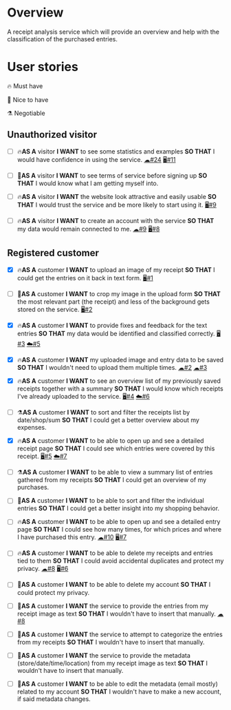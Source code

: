 # Overview

A receipt analysis service which will provide an overview and help with the classification of the purchased entries.

# User stories

🔥 Must have

🎁 Nice to have

⚗️ Negotiable

## Unauthorized visitor

- [ ] 🔥**AS A** visitor
  **I WANT** to see some statistics and examples
  **SO THAT** I would have confidence in using the service.
  [☁#24](https://gitlab.cs.ttu.ee/jakutt/team-02-spacevolcanoes-backend/-/issues/24)
  [🖥#11](https://gitlab.cs.ttu.ee/jakutt/team-02-spacevolcanoes-frontend/-/issues/11)

- [ ] 🎁**AS A** visitor
  **I WANT** to see terms of service before signing up
  **SO THAT** I would know what I am getting myself into.

- [ ] 🔥**AS A** visitor
  **I WANT** the website look attractive and easily usable
  **SO THAT** I would trust the service and be more likely to start using it.
  [🖥#9](https://gitlab.cs.ttu.ee/jakutt/team-02-spacevolcanoes-frontend/-/issues/9)

- [ ] 🔥**AS A** visitor
  **I WANT** to create an account with the service
  **SO THAT** my data would remain connected to me.
  [☁#9](https://gitlab.cs.ttu.ee/jakutt/team-02-spacevolcanoes-backend/-/issues/9)
  [🖥#8](https://gitlab.cs.ttu.ee/jakutt/team-02-spacevolcanoes-frontend/-/issues/8)

## Registered customer

- [X] 🔥**AS A** customer
  **I WANT** to upload an image of my receipt
  **SO THAT** I could get the entries on it back in text form.
  [🖥#1](https://gitlab.cs.ttu.ee/jakutt/team-02-spacevolcanoes-frontend/-/issues/1)

- [ ] 🎁**AS A** customer
  **I WANT** to crop my image in the upload form
  **SO THAT** the most relevant part (the receipt) and less of the background gets stored on the service.
  [🖥#2](https://gitlab.cs.ttu.ee/jakutt/team-02-spacevolcanoes-frontend/-/issues/2)

- [X] 🔥**AS A** customer
  **I WANT** to provide fixes and feedback for the text entries
  **SO THAT** my data would be identified and classified correctly.
  [🖥#3](https://gitlab.cs.ttu.ee/jakutt/team-02-spacevolcanoes-frontend/-/issues/3)
  [☁#5](https://gitlab.cs.ttu.ee/jakutt/team-02-spacevolcanoes-backend/-/issues/5)

- [X] 🔥**AS A** customer
  **I WANT** my uploaded image and entry data to be saved
  **SO THAT** I wouldn't need to upload them multiple times.
  [☁#2](https://gitlab.cs.ttu.ee/jakutt/team-02-spacevolcanoes-backend/-/issues/2)
  [☁#3](https://gitlab.cs.ttu.ee/jakutt/team-02-spacevolcanoes-backend/-/issues/3)

- [X] 🔥**AS A** customer
  **I WANT** to see an overview list of my previously saved receipts together with a summary
  **SO THAT** I would know which receipts I've already uploaded to the service.
  [🖥#4](https://gitlab.cs.ttu.ee/jakutt/team-02-spacevolcanoes-frontend/-/issues/4)
  [☁#6](https://gitlab.cs.ttu.ee/jakutt/team-02-spacevolcanoes-backend/-/issues/6)

- [ ] ⚗️**AS A** customer
  **I WANT** to sort and filter the receipts list by date/shop/sum
  **SO THAT** I could get a better overview about my expenses.

- [X] 🔥**AS A** customer
  **I WANT** to be able to open up and see a detailed receipt page
  **SO THAT** I could see which entries were covered by this receipt.
  [🖥#5](https://gitlab.cs.ttu.ee/jakutt/team-02-spacevolcanoes-frontend/-/issues/5)
  [☁#7](https://gitlab.cs.ttu.ee/jakutt/team-02-spacevolcanoes-backend/-/issues/7)

- [ ] ⚗️**AS A** customer
  **I WANT** to be able to view a summary list of entries gathered from my receipts
  **SO THAT** I could get an overview of my purchases.

- [ ] 🎁**AS A** customer
  **I WANT** to be able to sort and filter the individual entries
  **SO THAT** I could get a better insight into my shopping behavior.

- [ ] 🔥**AS A** customer
  **I WANT** to be able to open up and see a detailed entry page
  **SO THAT** I could see how many times, for which prices and where I have purchased this entry.
  [☁#10](https://gitlab.cs.ttu.ee/jakutt/team-02-spacevolcanoes-backend/-/issues/10)
  [🖥#7](https://gitlab.cs.ttu.ee/jakutt/team-02-spacevolcanoes-frontend/-/issues/7)

- [ ] 🔥**AS A** customer
  **I WANT** to be able to delete my receipts and entries tied to them
  **SO THAT** I could avoid accidental duplicates and protect my privacy.
  [☁#8](https://gitlab.cs.ttu.ee/jakutt/team-02-spacevolcanoes-backend/-/issues/8)
  [🖥#6](https://gitlab.cs.ttu.ee/jakutt/team-02-spacevolcanoes-frontend/-/issues/6)

- [ ] 🎁**AS A** customer
  **I WANT** to be able to delete my account
  **SO THAT** I could protect my privacy.

- [ ] 🎁**AS A** customer
  **I WANT** the service to provide the entries from my receipt image as text
  **SO THAT** I wouldn't have to insert that manually.
  [☁#8](https://gitlab.cs.ttu.ee/jakutt/team-02-spacevolcanoes-backend/-/issues/12)

- [ ] 🎁**AS A** customer
  **I WANT** the service to attempt to categorize the entries from my receipts
  **SO THAT** I wouldn't have to insert that manually.

- [ ] 🎁**AS A** customer
  **I WANT** the service to provide the metadata (store/date/time/location) from my receipt image as text 
  **SO THAT** I wouldn't have to insert that manually.

- [ ] 🎁**AS A** customer
  **I WANT** to be able to edit the metadata (email mostly) related to my account
  **SO THAT** I wouldn't have to make a new account, if said metadata changes.